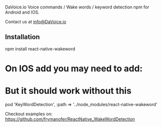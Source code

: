 DaVoice.io Voice commands / Wake words / keyword detection npm for Android and IOS.

Contact us at info@DaVoice.io

## Installation
npm install react-native-wakeword

# On IOS add you may need to add:
# But it should work without this
  pod 'KeyWordDetection', :path => '../node_modules/react-native-wakeword'

Checkout examples on:
https://github.com/frymanofer/ReactNative_WakeWordDetection
